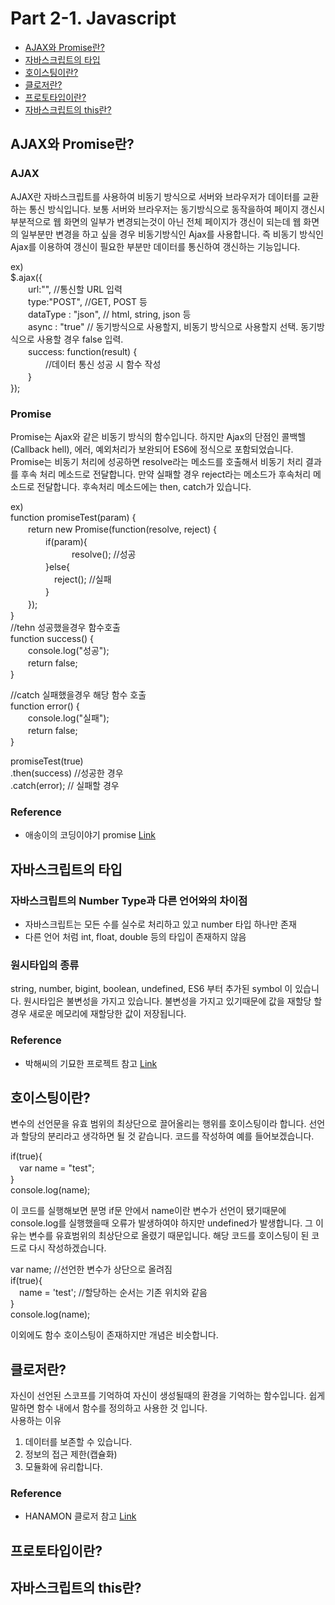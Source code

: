 # Part 2-1. Javascript
* [AJAX와 Promise란?](#ajax와-promise란)
* [자바스크립트의 타입](#자바스크립트의-타입)
* [호이스팅이란?](#호이스팅이란)
* [클로저란?](#클로저란)
* [프로토타입이란?](#프로토타입이란)
* [자바스크립트의 this란?](#자바스크립트의-this란)

## AJAX와 Promise란?
### AJAX
AJAX란 자바스크립트를 사용하여 비동기 방식으로 서버와 브라우저가 데이터를 교환하는 통신 방식입니다.
보통 서버와 브라우저는 동기방식으로 동작을하여 페이지 갱신시 부분적으로 웹 화면의 일부가 변경되는것이 아닌 전체 페이지가 갱신이 되는데 웹 화면의 일부분만 변경을 하고 싶을 경우 비동기방식인 Ajax를 사용합니다. 즉 비동기 방식인 Ajax를 이용하여 갱신이 필요한 부분만 데이터를 통신하여 갱신하는 기능입니다.<br>

ex) <br>
$.ajax({ <br>
　　url:"",  //통신할 URL 입력 <br>
　　type:"POST",  //GET, POST 등 <br>
　　dataType : "json", // html, string, json 등 <br>
　　async : "true" // 동기방식으로 사용할지, 비동기 방식으로 사용할지 선택. 동기방식으로 사용할 경우 false 입력. <br>
　　success: function(result) {  <br>
　　　　//데이터 통신 성공 시 함수 작성 <br>
　　} <br>
}); <br>

### Promise
Promise는 Ajax와 같은 비동기 방식의 함수입니다. 하지만 Ajax의 단점인 콜백헬(Callback hell), 에러, 예외처리가 보완되어 ES6에 정식으로 포함되었습니다.
Promise는 비동기 처리에 성공하면 resolve라는 메소드를 호출해서 비동기 처리 결과를 후속 처리 메소드로 전달합니다. 만약 실패할 경우 reject라는 메소드가 후속처리 메소드로 전달합니다.
후속처리 메소드에는 then, catch가 있습니다. <br>

ex) <br>
function promiseTest(param) { <br>
　　return new Promise(function(resolve, reject) { <br>
　　　　if(param){ <br>
　　　　　　　resolve(); //성공 <br>
　　　　}else{ <br>
　　　　　reject(); //실패 <br>
　　　　}	 <br>
　　}); <br>
} <br>
//tehn 성공했을경우 함수호출 <br>
function success() { <br>
　　console.log("성공"); <br>
　　return false; <br>
} <br>

//catch 실패했을경우 해당 함수 호출 <br>
function error() { <br>
　　console.log("실패"); <br>
　　return false; <br>
} <br>

promiseTest(true)<br>
.then(success) //성공한 경우  <br> 
.catch(error); // 실패할 경우 <br>

### Reference 
  * 애송이의 코딩이야기 promise  [Link](https://mjn5027.tistory.com/85)

## 자바스크립트의 타입
### 자바스크립트의 Number Type과 다른 언어와의 차이점
 * 자바스크립트는 모든 수를 실수로 처리하고 있고 number 타입 하나만 존재
 * 다른 언어 처럼 int, float, double 등의 타입이 존재하지 않음
### 원시타입의 종류
string, number, bigint, boolean, undefined, ES6 부터 추가된 symbol 이 있습니다. 원시타입은 불변성을 가지고 있습니다. 불변성을 가지고 있기때문에 값을 재할당 할 경우 새로운 메모리에 재할당한 값이 저장됩니다.
 
### Reference
 * 박해씨의 기묘한 프로젝트 참고 [Link](https://velog.io/@nomadhash/Java-Script-%EA%B9%8A%EC%9D%80-%EB%B3%B5%EC%82%AC%EC%99%80-%EC%96%95%EC%9D%80-%EB%B3%B5%EC%82%AC)
 
## 호이스팅이란?
변수의 선언문을 유효 범위의 최상단으로 끌어올리는 행위를 호이스팅이라 합니다. 선언과 할당의 분리라고 생각하면 될 것 같습니다. 코드를 작성하여 예를 들어보겠습니다.<br>

if(true){<br>
　var name = "test";　<br>
}<br>
console.log(name);<br>

이 코드를 실행해보면 분명 if문 안에서 name이란 변수가 선언이 됐기때문에 console.log를 실행했을때 오류가 발생하여야 하지만 undefined가 발생합니다. 그 이유는 변수를 유효범위의 최상단으로 올렸기 때문입니다. 해당 코드를 호이스팅이 된 코드로 다시 작성하겠습니다. <br>

var name; //선언한 변수가 상단으로 올려짐 <br> 
if(true){ <br>
　name = 'test'; //할당하는 순서는 기존 위치와 같음 <br>
} <br>
console.log(name); <br>

이외에도 함수 호이스팅이 존재하지만 개념은 비슷합니다.

## 클로저란?
자신이 선언된 스코프를 기억하여 자신이 생성될때의 환경을 기억하는 함수입니다. 쉽게 말하면 함수 내에서 함수를 정의하고 사용한 것 입니다. <br>
사용하는 이유 <br>
1. 데이터를 보존할 수 있습니다.
2. 정보의 접근 제한(캡슐화)
3. 모듈화에 유리합니다.

### Reference
 * HANAMON 클로저 참고 [Link](https://hanamon.kr/javascript-%ED%81%B4%EB%A1%9C%EC%A0%80/)
## 프로토타입이란?
## 자바스크립트의 this란?
